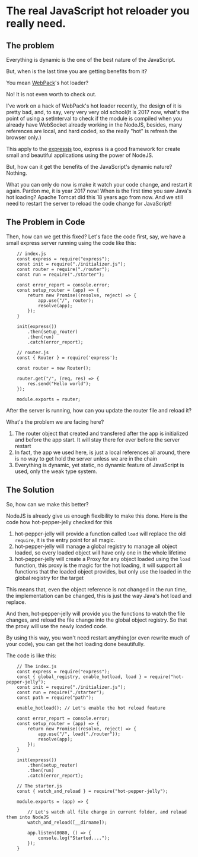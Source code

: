 # The real JavaScript hot reloader you really need.

## The problem

Everything is dynamic is the one of the best nature of the JavaScript.

But, when is the last time you are getting benefits from it?

You mean [WebPack](http://webpack.github.io)'s hot loader?

No! It is not even worth to check out.

I've work on a hack of WebPack's hot loader recently, the design of it is pretty bad, and, to say, very very very old school(It is 2017 now, what's the point of using a setInterval to check if the module is compiled when you already have WebSocket already working in the NodeJS, besides, many references are local, and hard coded, so the really "hot" is refresh the browser only.)

This apply to the [expressjs](http://expressjs.com) too, express is a good framework for create small and beautiful applications using the power of NodeJS.

But, how can it get the benefits of the JavaScript's dynamic nature? Nothing.

What you can only do now is make it watch your code change, and restart it again. Pardon me, it is year 2017 now! When is the first time you saw Java's hot loading? Apache Tomcat did this 18 years ago from now. And we still need to restart the server to reload the code change for JavaScript!


## The Problem in Code

Then, how can we get this fixed? Let's face the code first, say, we have a small express server running using the code like this:

		// index.js
		const express = require("express");
		const init = require("./initializer.js");
		const router = require("./router");
		const run = require("./starter");

		const error_report = console.error;
		const setup_router = (app) => {
			return new Promise((resolve, reject) => {
				app.use("/", router);
				resolve(app);
			});
		}

		init(express())
			.then(setup_router)
			.then(run)
			.catch(error_report);

		// router.js
		const { Router } = require('express');

		const router = new Router();

		router.get("/", (req, res) => {
			res.send("Hello world");
		});

		module.exports = router;

After the server is running, how can you update the router file and reload it?

What's the problem we are facing here?

1. The router object that created and transfered after the app is initialized and before the app start. It will stay there for ever before the server restart
2. In fact, the app we used here, is just a local references all around, there is no way to get hold the server unless we are in the chain
3. Everything is dynamic, yet static, no dynamic feature of JavaScript is used, only the weak type system.

## The Solution

So, how can we make this better?

NodeJS is already give us enough flexibility to make this done. Here is the code how hot-pepper-jelly checked for this

1. hot-pepper-jelly will provide a function called `load` will replace the old `require`, it is the entry point for all magic.
2. hot-pepper-jelly will manage a global registry to manage all object loaded, so every loaded object will have only one in the whole lifetime
3. hot-pepper-jelly will create a Proxy for any object loaded using the `load` function, this proxy is the magic for the hot loading, it will support all functions that the loaded object provides, but only use the loaded in the global registry for the target

This means that, even the object reference is not changed in the run time, the implementation can be changed, this is just the way Java's hot load and replace.

And then, hot-pepper-jelly will provide you the functions to watch the file changes, and reload the file change into the global object registry. So that the proxy will use the newly loaded code.

By using this way, you won't need restart anything(or even rewrite much of your code), you can get the hot loading done beautifully.

The code is like this:


		// The index.js
		const express = require("express");
		const { global_registry, enable_hotload, load } = require("hot-pepper-jelly");
		const init = require("./initializer.js");
		const run = require("./starter");
		const path = require("path");

		enable_hotload(); // Let's enable the hot reload feature

		const error_report = console.error;
		const setup_router = (app) => {
			return new Promise((resolve, reject) => {
				app.use("/", load("./router"));
				resolve(app);
			});
		}

		init(express())
			.then(setup_router)
			.then(run)
			.catch(error_report);

		// The starter.js
		const { watch_and_reload } = require("hot-pepper-jelly");

		module.exports = (app) => {

			// Let's watch all file change in current folder, and reload them into NodeJS
			watch_and_reload([__dirname]);

			app.listen(8080, () => {
				console.log("Started....");
			});
		}

